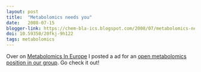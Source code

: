 ```yaml
---
layout: post
title:  "Metabolomics needs you"
date:   2008-07-15
blogger-link: https://chem-bla-ics.blogspot.com/2008/07/metabolomics-needs-you.html
doi: 10.59350/20fkj-9h122
tags: metabolomics
---
```


Over on [Metabolomics In Europe](http://metabolomicsineu.blogspot.com/) I posted a ad for an
[open metabolomics position in our group](http://metabolomicsineu.blogspot.com/2008/07/researcher-bioinformatics-for.html).
Go check it out!
